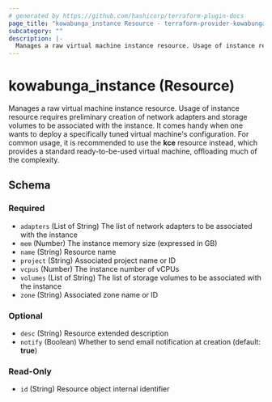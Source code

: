 ```yaml
---
# generated by https://github.com/hashicorp/terraform-plugin-docs
page_title: "kowabunga_instance Resource - terraform-provider-kowabunga"
subcategory: ""
description: |-
  Manages a raw virtual machine instance resource. Usage of instance resource requires preliminary creation of network adapters and storage volumes to be associated with the instance. It comes handy when one wants to deploy a specifically tuned virtual machine's configuration. For common usage, it is recommended to use the kce resource instead, which provides a standard ready-to-be-used virtual machine, offloading much of the complexity.
---
```


# kowabunga_instance (Resource)

Manages a raw virtual machine instance resource. Usage of instance resource requires preliminary creation of network adapters and storage volumes to be associated with the instance. It comes handy when one wants to deploy a specifically tuned virtual machine's configuration. For common usage, it is recommended to use the **kce** resource instead, which provides a standard ready-to-be-used virtual machine, offloading much of the complexity.



<!-- schema generated by tfplugindocs -->
## Schema

### Required

- `adapters` (List of String) The list of network adapters to be associated with the instance
- `mem` (Number) The instance memory size (expressed in GB)
- `name` (String) Resource name
- `project` (String) Associated project name or ID
- `vcpus` (Number) The instance number of vCPUs
- `volumes` (List of String) The list of storage volumes to be associated with the instance
- `zone` (String) Associated zone name or ID

### Optional

- `desc` (String) Resource extended description
- `notify` (Boolean) Whether to send email notification at creation (default: **true**)

### Read-Only

- `id` (String) Resource object internal identifier

